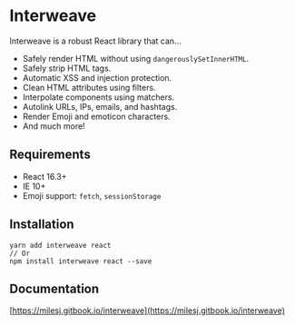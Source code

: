 # Interweave

Interweave is a robust React library that can...

- Safely render HTML without using `dangerouslySetInnerHTML`.
- Safely strip HTML tags.
- Automatic XSS and injection protection.
- Clean HTML attributes using filters.
- Interpolate components using matchers.
- Autolink URLs, IPs, emails, and hashtags.
- Render Emoji and emoticon characters.
- And much more!

## Requirements

- React 16.3+
- IE 10+
- Emoji support: `fetch`, `sessionStorage`

## Installation

```
yarn add interweave react
// Or
npm install interweave react --save
```

## Documentation

[https://milesj.gitbook.io/interweave](https://milesj.gitbook.io/interweave)
